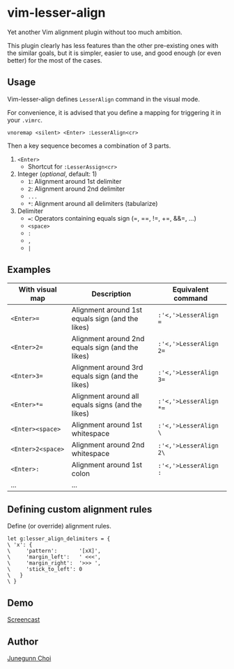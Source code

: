 vim-lesser-align
================

Yet another Vim alignment plugin without too much ambition.

This plugin clearly has less features than the other pre-existing ones with the similar goals,
but it is simpler, easier to use, and good enough (or even better) for the most of the cases.

Usage
-----

Vim-lesser-align defines `LesserAlign` command in the visual mode.

For convenience, it is advised that you define a mapping for triggering it in your `.vimrc`.

```vim
vnoremap <silent> <Enter> :LesserAlign<cr>
```

Then a key sequence becomes a combination of 3 parts.

1. `<Enter>`
    - Shortcut for `:LesserAssign<cr>`
1. Integer (*optional*, default: 1)
    - `1`: Alignment around 1st delimiter
    - `2`: Alignment around 2nd delimiter
    - `...`
    - `*`: Alignment around all delimiters (tabularize)
1. Delimiter
    - `=`: Operators containing equals sign (=, ==, !=, +=, &&=, ...)
    - `<space>`
    - `:`
    - `,`
    - `|`

Examples
--------

| With visual map   | Description                                        | Equivalent command      |
| ----------------- | -------------------------------------------------- | ----------------------- |
| `<Enter>=`        | Alignment around 1st equals sign (and the likes)   | `:'<,'>LesserAlign =`   |
| `<Enter>2=`       | Alignment around 2nd equals sign (and the likes)   | `:'<,'>LesserAlign 2=`  |
| `<Enter>3=`       | Alignment around 3rd equals sign (and the likes)   | `:'<,'>LesserAlign 3=`  |
| `<Enter>*=`       | Alignment around all equals signs (and the likes)  | `:'<,'>LesserAlign *=`  |
| `<Enter><space>`  | Alignment around 1st whitespace                    | `:'<,'>LesserAlign \ `  |
| `<Enter>2<space>` | Alignment around 2nd whitespace                    | `:'<,'>LesserAlign 2\ ` |
| `<Enter>:`        | Alignment around 1st colon                         | `:'<,'>LesserAlign :`   |
| ...               | ...                                                |                         |

Defining custom alignment rules
-------------------------------

Define (or override) alignment rules.

```vim
let g:lesser_align_delimiters = {
\ 'x': {
\     'pattern':       '[xX]',
\     'margin_left':   ' <<<',
\     'margin_right':  '>>> ',
\     'stick_to_left': 0
\   }
\ }
```

Demo
----

[Screencast](https://vimeo.com/63506219)

Author
------

[Junegunn Choi](https://github.com/junegunn)
